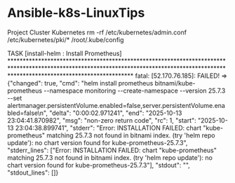 # Ansible-k8s-LinuxTips
Project Cluster Kubernetes
rm -rf /etc/kubernetes/admin.conf /etc/kubernetes/pki/* /root/.kube/config 

TASK [install-helm : Install Prometheus] ***************************************************************************************************************************************************************************************
fatal: [52.170.76.185]: FAILED! => {"changed": true, "cmd": "helm install prometheus bitnami/kube-prometheus --namespace monitoring --create-namespace --version 25.7.3 --set alertmanager.persistentVolume.enabled=false,server.persistentVolume.enabled=false\n", "delta": "0:00:02.971241", "end": "2025-10-13 23:04:41.870982", "msg": "non-zero return code", "rc": 1, "start": "2025-10-13 23:04:38.899741", "stderr": "Error: INSTALLATION FAILED: chart \"kube-prometheus\" matching 25.7.3 not found in bitnami index. (try 'helm repo update'): no chart version found for kube-prometheus-25.7.3", "stderr_lines": ["Error: INSTALLATION FAILED: chart \"kube-prometheus\" matching 25.7.3 not found in bitnami index. (try 'helm repo update'): no chart version found for kube-prometheus-25.7.3"], "stdout": "", "stdout_lines": []}
